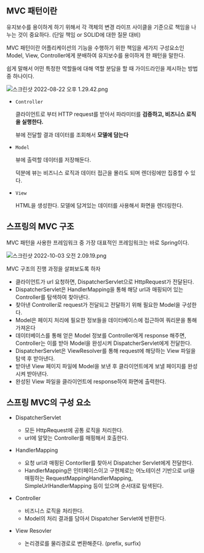 ## MVC 패턴이란

유지보수를 용이하게 하기 위해서 각 객체의 변경 라이프 사이클을 기준으로 책임을 나누는 것이 중요하다. (단일 책임 or SOLID에 대한 질문 대비)

MVC 패턴이란 어플리케이션의 기능을 수행하기 위한 책임을 세가지 구성요소인 Model, View, Controller에게 분배하여 유지보수를 용이하게 한 패턴을 말한다.

쉽게 말해서 어떤 특정한 역할들에 대해 역할 분담을 할 때 가이드라인을 제시하는 방법 중 하나이다.

![스크린샷 2022-08-22 오후 1.29.42.png](https://s3.us-west-2.amazonaws.com/secure.notion-static.com/38439138-1232-4999-8890-aba8bb7c1939/%E1%84%89%E1%85%B3%E1%84%8F%E1%85%B3%E1%84%85%E1%85%B5%E1%86%AB%E1%84%89%E1%85%A3%E1%86%BA_2022-08-22_%E1%84%8B%E1%85%A9%E1%84%92%E1%85%AE_1.29.42.png?X-Amz-Algorithm=AWS4-HMAC-SHA256&X-Amz-Content-Sha256=UNSIGNED-PAYLOAD&X-Amz-Credential=AKIAT73L2G45EIPT3X45%2F20221003%2Fus-west-2%2Fs3%2Faws4_request&X-Amz-Date=20221003T053516Z&X-Amz-Expires=86400&X-Amz-Signature=d3ceeb42d642a31d72a7345bc2a0379cc58863fa61e9ff01335fcb394f6db29d&X-Amz-SignedHeaders=host&response-content-disposition=filename%20%3D%22%25E1%2584%2589%25E1%2585%25B3%25E1%2584%258F%25E1%2585%25B3%25E1%2584%2585%25E1%2585%25B5%25E1%2586%25AB%25E1%2584%2589%25E1%2585%25A3%25E1%2586%25BA%25202022-08-22%2520%25E1%2584%258B%25E1%2585%25A9%25E1%2584%2592%25E1%2585%25AE%25201.29.42.png%22&x-id=GetObject)

- `Controller`
    
    클라이언트로 부터 HTTP request를 받아서 파라미터를 **검증하고, 비즈니스 로직을 실행한다.** 
    
    뷰에 전달할 결과 데이터를 조회해서 **모델에 담는다**
    

- `Model`
    
    뷰에 출력할 데이터를 저장해둔다.
    
    덕분에 뷰는 비즈니스 로직과 데이터 접근을 몰라도 되며 렌더링에만 집중할 수 있다.
    
- `View`
    
    HTML을 생성한다. 모델에 담겨있는 데이터를 사용해서 화면을 렌더링한다.
    

## 스프링의 MVC 구조

MVC 패턴을 사용한 프레임워크 중 가장 대표적인 프레임워크는 바로 Spring이다.

![스크린샷 2022-10-03 오전 2.09.19.png](https://s3.us-west-2.amazonaws.com/secure.notion-static.com/b0ac79cc-04da-4e5f-8b4f-8863868a25ba/%E1%84%89%E1%85%B3%E1%84%8F%E1%85%B3%E1%84%85%E1%85%B5%E1%86%AB%E1%84%89%E1%85%A3%E1%86%BA_2022-10-03_%E1%84%8B%E1%85%A9%E1%84%8C%E1%85%A5%E1%86%AB_2.09.19.png?X-Amz-Algorithm=AWS4-HMAC-SHA256&X-Amz-Content-Sha256=UNSIGNED-PAYLOAD&X-Amz-Credential=AKIAT73L2G45EIPT3X45%2F20221003%2Fus-west-2%2Fs3%2Faws4_request&X-Amz-Date=20221003T053553Z&X-Amz-Expires=86400&X-Amz-Signature=7cd5b2b38447bcbc3089cb32721972432b39d81eadd9a1799cb3d1993a4565ad&X-Amz-SignedHeaders=host&response-content-disposition=filename%20%3D%22%25E1%2584%2589%25E1%2585%25B3%25E1%2584%258F%25E1%2585%25B3%25E1%2584%2585%25E1%2585%25B5%25E1%2586%25AB%25E1%2584%2589%25E1%2585%25A3%25E1%2586%25BA%25202022-10-03%2520%25E1%2584%258B%25E1%2585%25A9%25E1%2584%258C%25E1%2585%25A5%25E1%2586%25AB%25202.09.19.png%22&x-id=GetObject)

MVC 구조의 진행 과정을 살펴보도록 하자

- 클라이언트가 url 요청하면, DispatcherServlet으로 HttpRequest가 전달된다.
- DispatcherServlet은 HandlerMapping을 통해 해당 url과 매핑되어 있는 Controller를 탐색하여 찾아낸다.
- 찾아낸 Controller로 request가 전달되고 전달하기 위해 필요한 Model을 구성한다.
- Model은 페이지 처리에 필요한 정보들을 데이터베이스에 접근하여 쿼리문을 통해 가져온다
- 데이터베이스를 통해 얻은 Model 정보를 Controller에게 response 해주면, Controller는 이를 받아 Model을 완성시켜 DispatcherServlet에게 전달한다.
- DispatcherServlet은 ViewResolver를 통해 request에 해당하는 View 파일을 탐색 후 받아낸다.
- 받아낸 View 페이지 파일에 Model을 보낸 후 클라이언트에게 보낼 페이지를 완성시켜 받아낸다.
- 완성된 View 파일을 클라이언트에 response하여 화면에 출력한다.

## 스프링 MVC의 구성  요소

- DispatcherServlet
    - 모든 HttpRequest에 공통 로직을 처리한다.
    - url에 알맞는 Controller를 매핑해서 호출한다.

- HandlerMapping
    - 요청 url과 매핑된 Contorller를 찾아서 Dispatcher Servlet에게 전달한다.
    - HandlerMapping은 인터페이스이고 구현체로는 어노테이션 기반으로 url을 매핑하는 RequestMappingHandlerMapping, SimpleUrlHandlerMapping 등이 있으며 순서대로 탐색된다.

- Controller
    - 비즈니스 로직을 처리한다.
    - Model의 처리 결과를 담아서 Dispatcher Servlet에 반환한다.

- View Resovler
    - 논리경로를 물리경로로 변환해준다. (prefix, surfix)